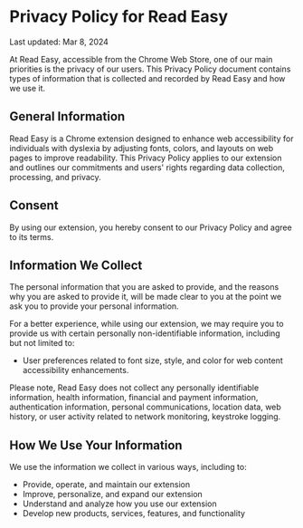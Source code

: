 # Privacy Policy for Read Easy

Last updated: Mar 8, 2024

At Read Easy, accessible from the Chrome Web Store, one of our main priorities is the privacy of our users. This Privacy Policy document contains types of information that is collected and recorded by Read Easy and how we use it.

## General Information

Read Easy is a Chrome extension designed to enhance web accessibility for individuals with dyslexia by adjusting fonts, colors, and layouts on web pages to improve readability. This Privacy Policy applies to our extension and outlines our commitments and users' rights regarding data collection, processing, and privacy.

## Consent

By using our extension, you hereby consent to our Privacy Policy and agree to its terms.

## Information We Collect

The personal information that you are asked to provide, and the reasons why you are asked to provide it, will be made clear to you at the point we ask you to provide your personal information.

For a better experience, while using our extension, we may require you to provide us with certain personally non-identifiable information, including but not limited to:

- User preferences related to font size, style, and color for web content accessibility enhancements.

Please note, Read Easy does not collect any personally identifiable information, health information, financial and payment information, authentication information, personal communications, location data, web history, or user activity related to network monitoring, keystroke logging.

## How We Use Your Information

We use the information we collect in various ways, including to:

- Provide, operate, and maintain our extension
- Improve, personalize, and expand our extension
- Understand and analyze how you use our extension
- Develop new products, services, features, and functionality
